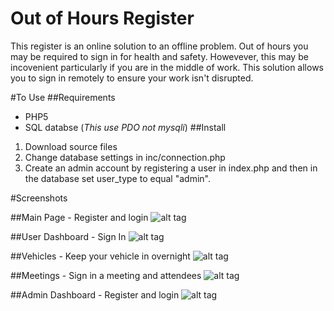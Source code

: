 # Out of Hours Register
This register is an online solution to an offline problem. Out of hours you may be required to sign in for health and safety. 
Howevever, this may be incovenient particularly if you are in the middle of work. This solution allows you to sign in remotely to ensure 
your work isn't disrupted. 

#To Use 
##Requirements
* PHP5
* SQL databse (*This use PDO not mysqli*) 
##Install

1. Download source files
2. Change database settings in inc/connection.php
3. Create an admin account by registering a user in index.php and then in the database set user_type to equal "admin". 






#Screenshots

##Main Page - Register and login
![alt tag](https://github.com/cmwebby/register/blob/master/img/screenshots/index.png)

##User Dashboard - Sign In
![alt tag](https://github.com/cmwebby/register/blob/master/img/screenshots/dashboard.png)

##Vehicles - Keep your vehicle in overnight
![alt tag](https://github.com/cmwebby/register/blob/master/img/screenshots/vehicles.png)

##Meetings - Sign in a meeting and attendees
![alt tag](https://github.com/cmwebby/register/blob/master/img/screenshots/meeting.png)

##Admin Dashboard - Register and login
![alt tag](https://github.com/cmwebby/register/blob/master/img/screenshots/admin.png)

